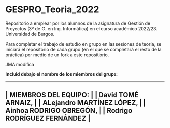 # GESPRO_Teoria_2022
Repositorio a emplear por los alumnos de la asignatura de Gestión de Proyectos (3º de G. en Ing. Informática) en el curso académico 2022/23. Universidad de Burgos.

Para completar el trabajo de estudio en grupo en las sesiones de teoría, se iniciará el repositorio de cada grupo (en el que se completará el resto de la práctica) por medio de un fork a este repositiorio.


JMA modifica

**Incluid debajo el nombre de los miembros del grupo:**

-------------------------------------------------------
|    MIEMBROS DEL EQUIPO:                             |
|    David TOMÉ ARNAIZ,                               |
|    ALejandro MARTÍNEZ LÓPEZ,                        |
|    Ainhoa RODRIGO OBREGÓN,                          |
|    Rodrigo RODRÍGUEZ FERNÁNDEZ                      |
-------------------------------------------------------





